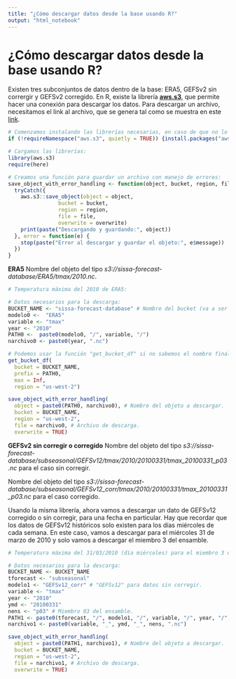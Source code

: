 ```yaml
---
title: "¿Cómo descargar datos desde la base usando R?"
output: "html_notebook" 
---
```


# ¿Cómo descargar datos desde la base usando R?

Existen tres subconjuntos de datos dentro de la base: ERA5, GEFSv2 sin corrergir y GEFSv2 corregido. En R, existe la librería [**aws.s3**](https://cran.r-project.org/web/packages/aws.s3/aws.s3.pdf), que permite hacer una conexión para descargar los datos. Para descargar un archivo, necesitamos el link al archivo, que se genera tal como se muestra en este [link](https://fmcarrasco.github.io/documentation_crc_sas/SISSA_database/2Estructura_de_datos/). 


```r
# Comenzamos instalando las librerías necesarias, en caso de que no lo estén: 
if (!requireNamespace("aws.s3", quietly = TRUE)) {install.packages("aws.s3")}

# Cargamos las librerías:
library(aws.s3)
require(here)

# Creamos una función para guardar un archivo con manejo de errores:
save_object_with_error_handling <- function(object, bucket, region, file, overwrite) {
  tryCatch({
    aws.s3::save_object(object = object,
                bucket = bucket,
                region = region,
                file = file,
                overwrite = overwrite)
    print(paste("Descargando y guardando:", object))
  }, error = function(e) {
    stop(paste("Error al descargar y guardar el objeto:", e$message))
  })
}
```

**ERA5**
Nombre del objeto del tipo *s3://sissa-forecast-database/ERA5/tmax/2010.nc*.

```r
# Temperatura máxima del 2010 de ERA5:

# Datos necesarios para la descarga:
BUCKET_NAME <- "sissa-forecast-database" # Nombre del bucket (va a ser el mismo para los tres subconjuntos de datos).
modelo0 <-  "ERA5"
variable <- "tmax"
year <- "2010"
PATH0 <-  paste0(modelo0, "/", variable, "/") 
narchivo0 <- paste0(year, ".nc")

# Podemos usar la función "get_bucket_df" si no sabemos el nombre final del objeto a descargar: 
get_bucket_df(
  bucket = BUCKET_NAME,
  prefix = PATH0,
  max = Inf,
  region = "us-west-2")

save_object_with_error_handling(
  object = paste0(PATH0, narchivo0), # Nombre del objeto a descargar.
  bucket = BUCKET_NAME,
  region = "us-west-2",
  file = narchivo0, # Archivo de descarga.
  overwrite = TRUE)
```

**GEFSv2 sin corregir o corregido**
Nombre del objeto del tipo *s3://sissa-forecast-database/subseasonal/GEFSv12/tmax/2010/20100331/tmax_20100331_p03.nc* para el caso sin corregir. 

Nombre del objeto del tipo *s3://sissa-forecast-database/subseasonal/GEFSv12_corr/tmax/2010/20100331/tmax_20100331_p03.nc* para el caso corregido. 

Usando la misma librería, ahora vamos a descargar un dato de GEFSv12 corregido o sin corregir, para una fecha en particular. Hay que recordar que los datos de GEFSv12 históricos solo existen para los días miércoles de cada semana. En este caso, vamos a descargar para el miércoles 31 de marzo de 2010 y solo vamos a descargar el miembro 3 del ensamble. 

```r
# Temperatura máxima del 31/03/2010 (día miércoles) para el miembro 3 del ensamble. 

# Datos necesarios para la descarga:
BUCKET_NAME <- BUCKET_NAME
tforecast <- "subseasonal"
modelo1 <- "GEFSv12_corr" # "GEFSv12" para datos sin corregir. 
variable <- "tmax"
year <- "2010"
ymd <- "20100331"
nens <- "p03" # Miembro 03 del ensamble.
PATH1 <- paste0(tforecast, "/", modelo1, "/", variable, "/", year, "/", ymd, "/") 
narchivo1 <- paste0(variable, "_", ymd, "_", nens, ".nc")

save_object_with_error_handling(
  object = paste0(PATH1, narchivo1), # Nombre del objeto a descargar.
  bucket = BUCKET_NAME,
  region = "us-west-2",
  file = narchivo1, # Archivo de descarga.
  overwrite = TRUE)
```

